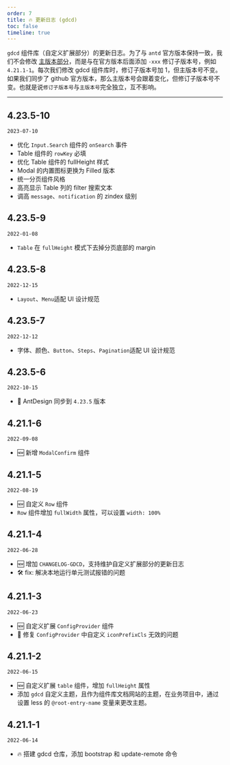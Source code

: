 ```yaml
---
order: 7
title: 🔥 更新日志 (gdcd)
toc: false
timeline: true
---
```


`gdcd` 组件库（自定义扩展部分）的更新日志。为了与 `antd` 官方版本保持一致，我们不会修改 [主版本部分](http://semver.org/)，而是与在官方版本后面添加 `-xxx` 修订子版本号，例如 `4.21.1-1`。每次我们修改 gdcd 组件库时，修订子版本号加 1，但主版本号不变。如果我们同步了 github 官方版本，那么主版本号会跟着变化，但修订子版本号不变。也就是说`修订子版本号`与`主版本号`完全独立，互不影响。

---

## 4.23.5-10

`2023-07-10`

- 优化 `Input.Search` 组件的 `onSearch` 事件
- Table 组件的 `rowKey` 必填
- 优化 Table 组件的 fullHeight 样式
- Modal 的内置图标更换为 Filled 版本
- 统一分页组件风格
- 高亮显示 Table 列的 filter 搜索文本
- 调高 `message`、`notification` 的 zindex 级别

## 4.23.5-9

`2022-01-08`

- `Table` 在 `fullHeight` 模式下去掉分页底部的 margin

## 4.23.5-8

`2022-12-15`

- `Layout`、`Menu`适配 UI 设计规范

## 4.23.5-7

`2022-12-12`

- 字体、颜色、`Button`、`Steps`、`Pagination`适配 UI 设计规范

## 4.23.5-6

`2022-10-15`

- 🚀 AntDesign 同步到 `4.23.5` 版本

## 4.21.1-6

`2022-09-08`

- 🆕 新增 `ModalConfirm` 组件

## 4.21.1-5

`2022-08-19`

- 🆕 自定义 `Row` 组件
- `Row` 组件增加 `fullWidth` 属性，可以设置 `width: 100%`

## 4.21.1-4

`2022-06-28`

- 🆕 增加 `CHANGELOG-GDCD`，支持维护自定义扩展部分的更新日志
- 🛠 fix: 解决本地运行单元测试报错的问题

## 4.21.1-3

`2022-06-23`

- 🆕 自定义扩展 `ConfigProvider` 组件
- 🐞 修复 `ConfigProvider` 中自定义 `iconPrefixCls` 无效的问题

## 4.21.1-2

`2022-06-15`

- 🆕 自定义扩展 `table` 组件，增加 `fullHeight` 属性
- 添加 `gdcd` 自定义主题，且作为组件库文档网站的主题，在业务项目中，通过设置 less 的 `@root-entry-name` 变量来更改主题。

## 4.21.1-1

`2022-06-14`

- 🔥 搭建 gdcd 仓库，添加 bootstrap 和 update-remote 命令
